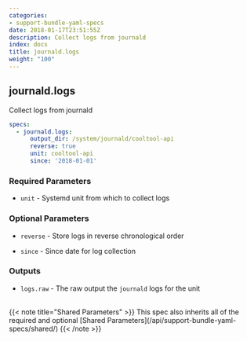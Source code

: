 ```yaml
---
categories:
- support-bundle-yaml-specs
date: 2018-01-17T23:51:55Z
description: Collect logs from journald
index: docs
title: journald.logs
weight: "100"
---
```


## journald.logs

Collect logs from journald


```yaml
specs:
  - journald.logs:
      output_dir: /system/journald/cooltool-api
      reverse: true
      unit: cooltool-api
      since: '2018-01-01'
```

    
### Required Parameters


- `unit` - Systemd unit from which to collect logs


    
### Optional Parameters


- `reverse` - Store logs in reverse chronological order


- `since` - Since date for log collection


    
### Outputs


- `logs.raw` - The raw output the `journald` logs for the unit

    
<br>
{{< note title="Shared Parameters" >}}
This spec also inherits all of the required and optional [Shared Parameters](/api/support-bundle-yaml-specs/shared/)
{{< /note >}}
    
    